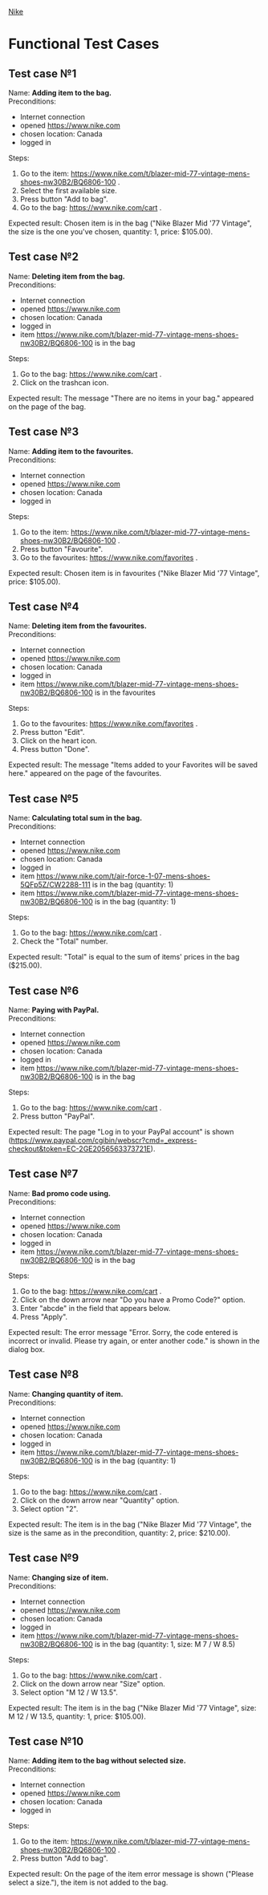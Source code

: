 [Nike](https://www.nike.com)
# Functional Test Cases 
## Test case №1
Name: **Adding item to the bag.**  
Preconditions: 
- Internet connection 
- opened https://www.nike.com 
- chosen location: Canada 
- logged in 

Steps:
  1. Go to the item: https://www.nike.com/t/blazer-mid-77-vintage-mens-shoes-nw30B2/BQ6806-100 .
  2. Select the first available size.
  3. Press button "Add to bag".
  4. Go to the bag: https://www.nike.com/cart .

Expected result: Chosen item is in the bag ("Nike Blazer Mid '77 Vintage", the size is the one you've chosen, quantity: 1, price: $105.00).

## Test case №2
Name: **Deleting item from the bag.**      
Preconditions: 
- Internet connection 
- opened https://www.nike.com 
- chosen location: Canada 
- logged in 
- item https://www.nike.com/t/blazer-mid-77-vintage-mens-shoes-nw30B2/BQ6806-100 is in the bag 

Steps:
  1. Go to the bag: https://www.nike.com/cart .
  2. Click on the trashcan icon.
  
Expected result: The message "There are no items in your bag." appeared on the page of the bag.

## Test case №3
Name: **Adding item to the favourites.**   
Preconditions: 
- Internet connection 
- opened https://www.nike.com 
- chosen location: Canada 
- logged in

Steps:
  1. Go to the item: https://www.nike.com/t/blazer-mid-77-vintage-mens-shoes-nw30B2/BQ6806-100 .
  2. Press button "Favourite".
  3. Go to the favourites: https://www.nike.com/favorites .

Expected result: Chosen item is in favourites ("Nike Blazer Mid '77 Vintage", price: $105.00).

## Test case №4
Name: **Deleting item from the favourites.**   
Preconditions: 
- Internet connection 
- opened https://www.nike.com 
- chosen location: Canada 
- logged in
- item https://www.nike.com/t/blazer-mid-77-vintage-mens-shoes-nw30B2/BQ6806-100 is in the favourites 

Steps:
  1. Go to the favourites: https://www.nike.com/favorites .
  2. Press button "Edit".
  3. Click on the heart icon.
  4. Press button "Done".

Expected result: The message "Items added to your Favorites will be saved here." appeared on the page of the favourites.

## Test case №5
Name: **Calculating total sum in the bag.**      
Preconditions: 
- Internet connection
- opened https://www.nike.com
- chosen location: Canada
- logged in 
- item https://www.nike.com/t/air-force-1-07-mens-shoes-5QFp5Z/CW2288-111 is in the bag (quantity: 1)
- item https://www.nike.com/t/blazer-mid-77-vintage-mens-shoes-nw30B2/BQ6806-100 is in the bag (quantity: 1)   

Steps:
  1. Go to the bag: https://www.nike.com/cart .
  2. Check the "Total" number.
  
Expected result: "Total" is equal to the sum of items' prices in the bag ($215.00).

## Test case №6
Name: **Paying with PayPal.**      
Preconditions: 
- Internet connection
- opened https://www.nike.com
- chosen location: Canada
- logged in 
- item https://www.nike.com/t/blazer-mid-77-vintage-mens-shoes-nw30B2/BQ6806-100 is in the bag   

Steps:
  1. Go to the bag: https://www.nike.com/cart .
  2. Press button "PayPal".
  
Expected result: The page "Log in to your PayPal account" is shown (https://www.paypal.com/cgibin/webscr?cmd=_express-checkout&token=EC-2GE2056563373721E).

## Test case №7
Name: **Bad promo code using.**      
Preconditions: 
- Internet connection
- opened https://www.nike.com
- chosen location: Canada
- logged in 
- item https://www.nike.com/t/blazer-mid-77-vintage-mens-shoes-nw30B2/BQ6806-100 is in the bag   

Steps:
  1. Go to the bag: https://www.nike.com/cart .
  2. Click on the down arrow near "Do you have a Promo Code?" option.
  3. Enter "abcde" in the field that appears below.
  4. Press "Apply".

Expected result: The error message "Error. Sorry, the code entered is incorrect or invalid. Please try again, or enter another code." is shown in the dialog box.

## Test case №8
Name: **Changing quantity of item.**      
Preconditions: 
- Internet connection
- opened https://www.nike.com
- chosen location: Canada
- logged in 
- item https://www.nike.com/t/blazer-mid-77-vintage-mens-shoes-nw30B2/BQ6806-100 is in the bag (quantity: 1)

Steps:
  1. Go to the bag: https://www.nike.com/cart .
  2. Click on the down arrow near "Quantity" option.
  3. Select option "2". 

Expected result: The item is in the bag ("Nike Blazer Mid '77 Vintage", the size is the same as in the precondition, quantity: 2, price: $210.00).

## Test case №9
Name: **Changing size of item.**      
Preconditions: 
- Internet connection
- opened https://www.nike.com
- chosen location: Canada
- logged in 
- item https://www.nike.com/t/blazer-mid-77-vintage-mens-shoes-nw30B2/BQ6806-100 is in the bag (quantity: 1, size: M 7 / W 8.5)

Steps:
  1. Go to the bag: https://www.nike.com/cart .
  2. Click on the down arrow near "Size" option.
  3. Select option "M 12 / W 13.5".

Expected result: The item is in the bag ("Nike Blazer Mid '77 Vintage", size: M 12 / W 13.5, quantity: 1, price: $105.00).

## Test case №10
Name: **Adding item to the bag without selected size.**      
Preconditions: 
- Internet connection
- opened https://www.nike.com
- chosen location: Canada
- logged in 

Steps:
  1. Go to the item: https://www.nike.com/t/blazer-mid-77-vintage-mens-shoes-nw30B2/BQ6806-100 .
  3. Press button "Add to bag".

Expected result: On the page of the item error message is shown ("Please select a size."), the item is not added to the bag.






